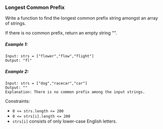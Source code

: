 ### Longest Common Prefix

Write a function to find the longest common prefix string amongst an array of strings.

If there is no common prefix, return an empty string "".

##### Example 1:
```
Input: strs = ["flower","flow","flight"]
Output: "fl"
```

##### Example 2:
```
Input: strs = ["dog","racecar","car"]
Output: ""
Explanation: There is no common prefix among the input strings.
```
 
Constraints:
- `0 <= strs.length <= 200`
- `0 <= strs[i].length <= 200`
- `strs[i]` consists of only lower-case English letters.